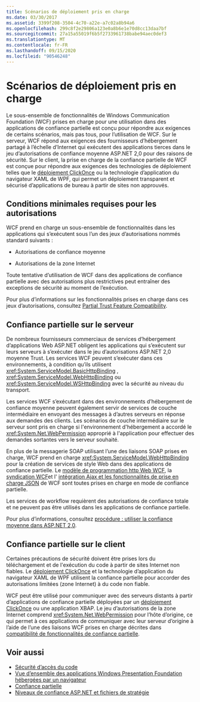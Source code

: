 ```yaml
---
title: Scénarios de déploiement pris en charge
ms.date: 03/30/2017
ms.assetid: 3399f208-3504-4c70-a22e-a7c02a8b94a6
ms.openlocfilehash: 299c8f2e29806a123e0a8b6e1e70d8cc13daa7bf
ms.sourcegitcommit: 27a15a55019f6b5f2733961738babe94aec0def3
ms.translationtype: MT
ms.contentlocale: fr-FR
ms.lasthandoff: 09/15/2020
ms.locfileid: "90546248"
---
```

# <a name="supported-deployment-scenarios"></a>Scénarios de déploiement pris en charge

Le sous-ensemble de fonctionnalités de Windows Communication Foundation (WCF) prises en charge pour une utilisation dans des applications de confiance partielle est conçu pour répondre aux exigences de certains scénarios, mais pas tous, pour l’utilisation de WCF. Sur le serveur, WCF répond aux exigences des fournisseurs d’hébergement partagé à l’échelle d’Internet qui exécutent des applications tierces dans le jeu d’autorisations de confiance moyenne ASP.NET 2,0 pour des raisons de sécurité. Sur le client, la prise en charge de la confiance partielle de WCF est conçue pour répondre aux exigences des technologies de déploiement telles que le [déploiement ClickOnce](/visualstudio/deployment/clickonce-security-and-deployment) ou la technologie d’application du navigateur XAML de WPF, qui permet un déploiement transparent et sécurisé d’applications de bureau à partir de sites non approuvés.

## <a name="minimum-permission-requirements"></a>Conditions minimales requises pour les autorisations

WCF prend en charge un sous-ensemble de fonctionnalités dans les applications qui s’exécutent sous l’un des jeux d’autorisations nommés standard suivants :

- Autorisations de confiance moyenne

- Autorisations de la zone Internet

Toute tentative d’utilisation de WCF dans des applications de confiance partielle avec des autorisations plus restrictives peut entraîner des exceptions de sécurité au moment de l’exécution.

Pour plus d’informations sur les fonctionnalités prises en charge dans ces jeux d’autorisations, consultez [Partial Trust Feature Compatibility](partial-trust-feature-compatibility.md).

## <a name="partial-trust-on-the-server"></a>Confiance partielle sur le serveur

De nombreux fournisseurs commerciaux de services d’hébergement d’applications Web ASP.NET obligent les applications qui s’exécutent sur leurs serveurs à s’exécuter dans le jeu d’autorisations ASP.NET 2,0 moyenne Trust. Les services WCF peuvent s’exécuter dans ces environnements, à condition qu’ils utilisent <xref:System.ServiceModel.BasicHttpBinding> , <xref:System.ServiceModel.WebHttpBinding> ou <xref:System.ServiceModel.WSHttpBinding> avec la sécurité au niveau du transport.

Les services WCF s’exécutant dans des environnements d’hébergement de confiance moyenne peuvent également servir de services de couche intermédiaire en envoyant des messages à d’autres serveurs en réponse aux demandes des clients. Les scénarios de couche intermédiaire sur le serveur sont pris en charge si l'environnement d'hébergement a accordé le <xref:System.Net.WebPermission> approprié à l'application pour effectuer des demandes sortantes vers le serveur souhaité.

En plus de la messagerie SOAP utilisant l’une des liaisons SOAP prises en charge, WCF prend en charge <xref:System.ServiceModel.WebHttpBinding> pour la création de services de style Web dans des applications de confiance partielle. Le [modèle de programmation http Web WCF](wcf-web-http-programming-model.md), la [syndication WCF](wcf-syndication.md)et l' [intégration Ajax et les fonctionnalités de prise en charge JSON](ajax-integration-and-json-support.md) de WCF sont toutes prises en charge en mode de confiance partielle.

Les services de workflow requièrent des autorisations de confiance totale et ne peuvent pas être utilisés dans les applications de confiance partielle.

Pour plus d’informations, consultez [procédure : utiliser la confiance moyenne dans ASP.NET 2,0](/previous-versions/msp-n-p/ff648344(v=pandp.10)).

## <a name="partial-trust-on-the-client"></a>Confiance partielle sur le client

Certaines précautions de sécurité doivent être prises lors du téléchargement et de l'exécution du code à partir de sites Internet non fiables. Le [déploiement ClickOnce](/visualstudio/deployment/clickonce-security-and-deployment) et la technologie d’application du navigateur XAML de WPF utilisent la confiance partielle pour accorder des autorisations limitées (zone Internet) à du code non fiable.

WCF peut être utilisé pour communiquer avec des serveurs distants à partir d’applications de confiance partielle déployées par un [déploiement ClickOnce](/visualstudio/deployment/clickonce-security-and-deployment) ou une application XBAP. Le jeu d’autorisations de la zone Internet comprend <xref:System.Net.WebPermission> pour l’hôte d’origine, ce qui permet à ces applications de communiquer avec leur serveur d’origine à l’aide de l’une des liaisons WCF prises en charge décrites dans [compatibilité de fonctionnalités de confiance partielle](partial-trust-feature-compatibility.md).

## <a name="see-also"></a>Voir aussi

- [Sécurité d’accès du code](../../misc/code-access-security.md)
- [Vue d’ensemble des applications Windows Presentation Foundation hébergées par un navigateur](/dotnet/desktop/wpf/app-development/wpf-xaml-browser-applications-overview)
- [Confiance partielle](partial-trust.md)
- [Niveaux de confiance ASP.NET et fichiers de stratégie](/previous-versions/wyts434y(v=vs.140))
